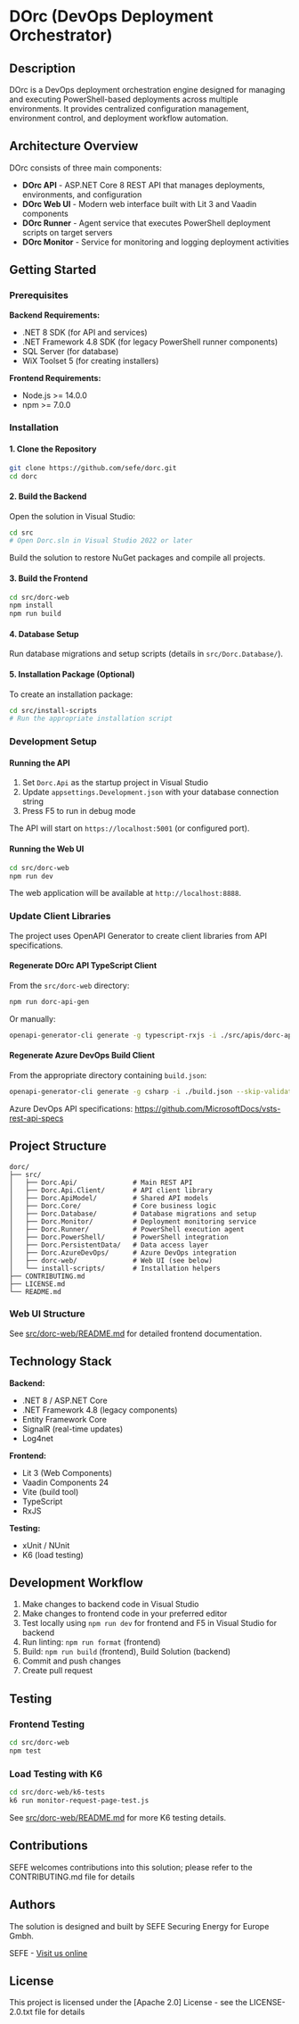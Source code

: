 # DOrc (DevOps Deployment Orchestrator)

## Description

DOrc is a DevOps deployment orchestration engine designed for managing and executing PowerShell-based deployments across multiple environments. It provides centralized configuration management, environment control, and deployment workflow automation.

## Architecture Overview

DOrc consists of three main components:

- **DOrc API** - ASP.NET Core 8 REST API that manages deployments, environments, and configuration
- **DOrc Web UI** - Modern web interface built with Lit 3 and Vaadin components
- **DOrc Runner** - Agent service that executes PowerShell deployment scripts on target servers
- **DOrc Monitor** - Service for monitoring and logging deployment activities

## Getting Started

### Prerequisites

**Backend Requirements:**
* .NET 8 SDK (for API and services)
* .NET Framework 4.8 SDK (for legacy PowerShell runner components)
* SQL Server (for database)
* WiX Toolset 5 (for creating installers)

**Frontend Requirements:**
* Node.js >= 14.0.0
* npm >= 7.0.0

### Installation

#### 1. Clone the Repository

```bash
git clone https://github.com/sefe/dorc.git
cd dorc
```

#### 2. Build the Backend

Open the solution in Visual Studio:

```bash
cd src
# Open Dorc.sln in Visual Studio 2022 or later
```

Build the solution to restore NuGet packages and compile all projects.

#### 3. Build the Frontend

```bash
cd src/dorc-web
npm install
npm run build
```

#### 4. Database Setup

Run database migrations and setup scripts (details in `src/Dorc.Database/`).

#### 5. Installation Package (Optional)

To create an installation package:

```bash
cd src/install-scripts
# Run the appropriate installation script
```

### Development Setup

#### Running the API

1. Set `Dorc.Api` as the startup project in Visual Studio
2. Update `appsettings.Development.json` with your database connection string
3. Press F5 to run in debug mode

The API will start on `https://localhost:5001` (or configured port).

#### Running the Web UI

```bash
cd src/dorc-web
npm run dev
```

The web application will be available at `http://localhost:8888`.

### Update Client Libraries

The project uses OpenAPI Generator to create client libraries from API specifications.

#### Regenerate DOrc API TypeScript Client

From the `src/dorc-web` directory:

```bash
npm run dorc-api-gen
```

Or manually:

```bash
openapi-generator-cli generate -g typescript-rxjs -i ./src/apis/dorc-api/swagger.json -o ./src/apis/dorc-api/ --additional-properties=supportsES6=true,npmVersion=9.4.0,typescriptThreePlus=true --skip-validate-spec
```

#### Regenerate Azure DevOps Build Client

From the appropriate directory containing `build.json`:

```bash
openapi-generator-cli generate -g csharp -i ./build.json --skip-validate-spec
```

Azure DevOps API specifications: https://github.com/MicrosoftDocs/vsts-rest-api-specs

## Project Structure

```
dorc/
├── src/
│   ├── Dorc.Api/              # Main REST API
│   ├── Dorc.Api.Client/       # API client library
│   ├── Dorc.ApiModel/         # Shared API models
│   ├── Dorc.Core/             # Core business logic
│   ├── Dorc.Database/         # Database migrations and setup
│   ├── Dorc.Monitor/          # Deployment monitoring service
│   ├── Dorc.Runner/           # PowerShell execution agent
│   ├── Dorc.PowerShell/       # PowerShell integration
│   ├── Dorc.PersistentData/   # Data access layer
│   ├── Dorc.AzureDevOps/      # Azure DevOps integration
│   ├── dorc-web/              # Web UI (see below)
│   └── install-scripts/       # Installation helpers
├── CONTRIBUTING.md
├── LICENSE.md
└── README.md
```

### Web UI Structure

See [src/dorc-web/README.md](src/dorc-web/README.md) for detailed frontend documentation.

## Technology Stack

**Backend:**
- .NET 8 / ASP.NET Core
- .NET Framework 4.8 (legacy components)
- Entity Framework Core
- SignalR (real-time updates)
- Log4net

**Frontend:**
- Lit 3 (Web Components)
- Vaadin Components 24
- Vite (build tool)
- TypeScript
- RxJS

**Testing:**
- xUnit / NUnit
- K6 (load testing)

## Development Workflow

1. Make changes to backend code in Visual Studio
2. Make changes to frontend code in your preferred editor
3. Test locally using `npm run dev` for frontend and F5 in Visual Studio for backend
4. Run linting: `npm run format` (frontend)
5. Build: `npm run build` (frontend), Build Solution (backend)
6. Commit and push changes
7. Create pull request

## Testing

### Frontend Testing

```bash
cd src/dorc-web
npm test
```

### Load Testing with K6

```bash
cd src/dorc-web/k6-tests
k6 run monitor-request-page-test.js
```

See [src/dorc-web/README.md](src/dorc-web/README.md) for more K6 testing details.

## Contributions

SEFE welcomes contributions into this solution; please refer to the CONTRIBUTING.md file for details

## Authors

The solution is designed and built by SEFE Securing Energy for Europe Gmbh.

SEFE - [Visit us online](https://www.sefe.eu/)

## License

This project is licensed under the [Apache 2.0] License - see the LICENSE-2.0.txt file for details
